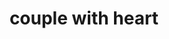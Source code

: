 ---
layout: people&body
title: couple with heart
emoji: couple_with_heart
permalink: 💑.html
image: assets/img/3moji/couple_with_heart.png
---